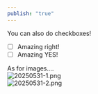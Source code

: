 ```yaml
---
publish: "true"
---
```

  
  
  
You can also do checkboxes!  
  
  
- [ ] Amazing right!  
- [ ] Amazing YES!  
  
As for images....  
![20250531-1.png](/notes/images/20250531-1.png)   
![20250531-2.png](/notes/images/20250531-2.png)